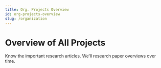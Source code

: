 ```yaml
---
title: Org. Projects Overview
id: org-projects-overview
slug: /organization
---
```


# Overview of All Projects

Know the important research articles. We'll research paper overviews over time.